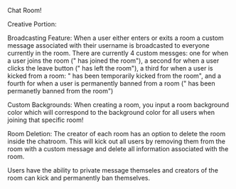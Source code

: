 Chat Room!

Creative Portion:

Broadcasting Feature: When a user either enters or exits a room a custom message associated with their username is broadcasted to everyone currently in the room. There are currently 4 custom messges: one for when a user joins the room (" has joined the room"), a second for when a user clicks the leave button (" has left the room"), a third for when a user is kicked from a room: " has been temporarily kicked from the room", and a fourth for when a user is permanently banned from a room (" has been permanetly banned from the room")

Custom Backgrounds: When creating a room, you input a room background color which will correspond to the background color for all users when joining that specific room!

Room Deletion: The creator of each room has an option to delete the room inside the chatroom. This will kick out all users by removing them from the room with a custom message and delete all information associated with the room.

Users have the ability to private message themseles and creators of the room can kick and permanently ban themselves.

